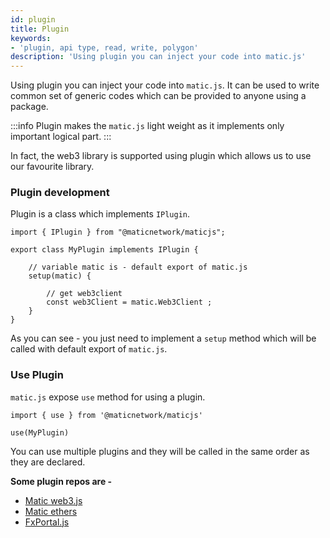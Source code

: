 ```yaml
---
id: plugin
title: Plugin
keywords: 
- 'plugin, api type, read, write, polygon'
description: 'Using plugin you can inject your code into matic.js'
---
```


Using plugin you can inject your code into `matic.js`. It can be used to write common set of generic codes which can be provided to anyone using a package.

:::info
Plugin makes the `matic.js` light weight as it implements only important logical part.
:::

In fact, the web3 library is supported using plugin which allows us to use our favourite library.

### Plugin development

Plugin is a class which implements `IPlugin`.

```
import { IPlugin } from "@maticnetwork/maticjs";

export class MyPlugin implements IPlugin {

    // variable matic is - default export of matic.js
    setup(matic) {

        // get web3client
        const web3Client = matic.Web3Client ;
    }
}
```

As you can see - you just need to implement a `setup` method which will be called with default export of `matic.js`.

### Use Plugin

`matic.js` expose `use` method for using a plugin.

```
import { use } from '@maticnetwork/maticjs'

use(MyPlugin)
```

You can use multiple plugins and they will be called in the same order as they are declared.

**Some plugin repos are -**

- [Matic web3.js](https://github.com/candleplatforms/maticjs-web3)
- [Matic ethers](https://github.com/candleplatforms/maticjs-ethers)
- [FxPortal.js](https://github.com/candleplatforms/fx-portal.js)
